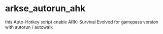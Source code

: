 # arkse_autorun_ahk
this Auto-Hotkey script enable ARK: Survival Evolved for gamepass version with autorun / autowalk
